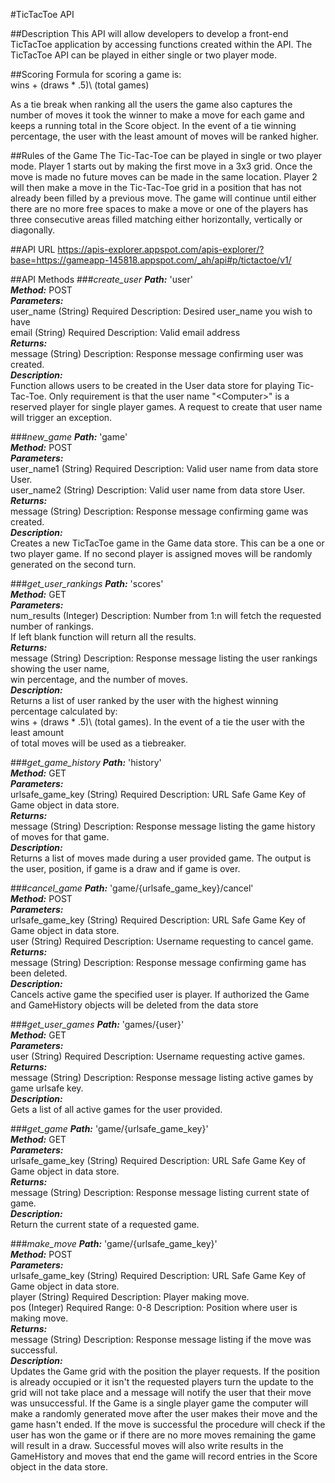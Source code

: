 #TicTacToe API

##Description
This API will allow developers to develop a front-end TicTacToe application by accessing functions created within
the API.  The TicTacToe API can be played in either single or two player mode.

##Scoring
Formula for scoring a game is:<br>
wins + (draws * .5)\ (total games)

As a tie break when ranking all the users the game also captures the number of moves it took the winner to make a move for each game and keeps a running total in the Score object.  In the event of a tie winning percentage, the user with the least amount of moves will be ranked higher.

##Rules of the Game
The Tic-Tac-Toe can be played in single or two player mode.  Player 1 starts out by making the first move in a 3x3 grid.  Once the move is made no future moves can be made in the same location.  Player 2 will then make a move in the Tic-Tac-Toe grid in a position that has not already been filled by a previous move.  The game will continue until either there are no more free spaces to make a move or one of the players has three consecutive areas filled matching either horizontally, vertically or diagonally.

##API URL
https://apis-explorer.appspot.com/apis-explorer/?base=https://gameapp-145818.appspot.com/_ah/api#p/tictactoe/v1/

##API Methods
###*create_user*
<b>_Path:_</b> 'user' <br>
<b>_Method:_</b> POST <br>
<b>_Parameters:_</b><br>
user_name (String) Required Description: Desired user_name you wish to have<br>
email (String) Required Description: Valid email address<br>
<b>_Returns:_</b><br>
message (String) Description: Response message confirming user was created.<br>
<b>_Description:_</b> <br>
Function allows users to be created in the User data store for playing Tic-Tac-Toe.  Only requirement is that the user name "\<Computer>" is a reserved player for single player games.  A request to create that user name will trigger an exception.<br>

###*new_game*
<b>_Path:_</b> 'game' <br>
<b>_Method:_</b> POST <br>
<b>_Parameters:_</b><br>
user_name1 (String) Required Description: Valid user name from data store User.<br>
user_name2 (String) Description: Valid user name from data store User.<br>
<b>_Returns:_</b><br>
message (String) Description: Response message confirming game was created.</br>
<b>_Description:_</b> <br>
Creates a new TicTacToe game in the Game data store.  This can be a one or two player game.  If no second player is assigned moves will be randomly generated on the second turn.<br>

###*get_user_rankings*
<b>_Path:_</b> 'scores' <br>
<b>_Method:_</b> GET <br>
<b>_Parameters:_</b><br>
num_results (Integer) Description: Number from 1:n will fetch the requested number of rankings.<br>
If left blank function will return all the results.<br>
<b>_Returns:_</b><br>
message (String) Description: Response message listing the user rankings showing the user name,<br>
win percentage, and the number of moves.<br>
<b>_Description:_</b><br>
Returns a list of user ranked by the user with the highest winning percentage calculated by:<br>
wins + (draws * .5)\ (total games).  In the event of a tie the user with the least amount<br>
of total moves will be used as a tiebreaker.<br>

###*get_game_history*
<b>_Path:_</b> 'history' <br>
<b>_Method:_</b> GET <br>
<b>_Parameters:_</b><br>
urlsafe_game_key (String) Required Description: URL Safe Game Key of Game object in data store.<br>
<b>_Returns:_</b><br>
message (String) Description: Response message listing the game history of moves for that game.<br>
<b>_Description:_</b><br>
Returns a list of moves made during a user provided game.  The output is the user, position, if game is a draw and if game is over.<br>

###*cancel_game*
<b>_Path:_</b> 'game/{urlsafe_game_key}/cancel' <br>
<b>_Method:_</b> POST <br>
<b>_Parameters:_</b><br>
urlsafe_game_key (String) Required Description: URL Safe Game Key of Game object in data store.<br>
user (String) Required Description: Username requesting to cancel game.<br>
<b>_Returns:_</b><br>
message (String) Description: Response message confirming game has been deleted.<br>
<b>_Description:_</b><br>
Cancels active game the specified user is player.  If authorized the Game and GameHistory objects will be deleted from the data  store<br>

###*get_user_games*
<b>_Path:_</b> 'games/{user}' <br>
<b>_Method:_</b> GET <br>
<b>_Parameters:_</b><br>
user (String) Required Description: Username requesting active games.<br>
<b>_Returns:_</b><br>
message (String) Description: Response message listing active games by game urlsafe key.<br>
<b>_Description:_</b><br>
Gets a list of all active games for the user provided.<br>

###*get_game*
<b>_Path:_</b> 'game/{urlsafe_game_key}' <br>
<b>_Method:_</b> GET <br>
<b>_Parameters:_</b><br>
urlsafe_game_key (String) Required Description: URL Safe Game Key of Game object in data store.<br>
<b>_Returns:_</b><br>
message (String) Description: Response message listing current state of game.<br>
<b>_Description:_</b><br>
Return the current state of a requested game.<br>

###*make_move*
<b>_Path:_</b> 'game/{urlsafe_game_key}' <br>
<b>_Method:_</b> POST <br>
<b>_Parameters:_</b><br>
urlsafe_game_key (String) Required Description: URL Safe Game Key of Game object in data store.<br>
player (String) Required Description: Player making move.<br>
pos (Integer) Required Range: 0-8 Description: Position where user is making move.<br>
<b>_Returns:_</b><br>
message (String) Description: Response message listing if the move was successful.<br>
<b>_Description:_</b><br>
Updates the Game grid with the position the player requests.  If the position is already occupied or it isn't the requested players turn the update to the grid will not take place and a message will notify the user that their move was unsuccessful.  If the Game is a single player game the computer will make a randomly generated move after the user makes their move and the game hasn't ended.   If the move is successful the procedure will check if the user has won the game or if there are no more moves remaining the game will result in a draw.  Successful moves will also write results in the GameHistory and moves that end the game will record entries in the Score object in the data store.<br>
